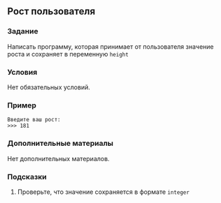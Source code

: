 ## Рост пользователя

### Задание

Написать программу, которая принимает от пользователя значение роста и сохраняет в переменную `height` 

### Условия

Нет обязательных условий.

### Пример

```
Введите ваш рост: 
>>> 181
```


### Дополнительные материалы

Нет дополнительных материалов.

### Подсказки

1. Проверьте, что значение сохраняется в формате `integer` 
